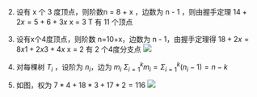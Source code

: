 2. 设有 x 个 3 度顶点，则阶数n = 8 + x ，边数为 n - 1 ，则由握手定理
$14 + 2x = 5 + 6 + 3x$
x = 3
T 有 11 个顶点

3. 设有x个4度顶点，则阶数 n=10+x，边数为 n - 1，由握手定理得
$18+2x=8x1+2x3+4x$
x = 2
有 2 个4度分支点
![](https://img.ynchen.me/2022/10/fd2be8d4b6cf13674b65d8e90923dd9c.webp)


23. 对每棵树 $T_i$ ，设阶为 $n_i$，边为 $m_i$ 
$\Sigma^{k}_{i= 1} m_{i}= \Sigma^{k}_{i= 1}(n_{i}- 1) = n - k$

37. 如图，权为 $7 * 4 + 18 * 3 + 17 * 2 = 116$
![](https://img.ynchen.me/2022/10/762268d1094f5c46bbf1ec308b8f0a07.webp)

